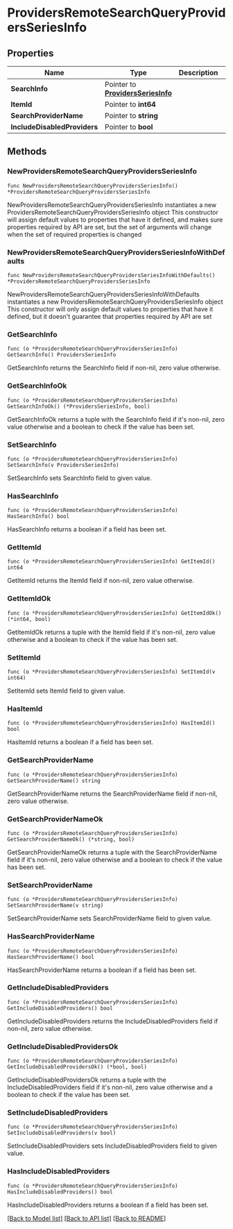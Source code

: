 # ProvidersRemoteSearchQueryProvidersSeriesInfo

## Properties

Name | Type | Description | Notes
------------ | ------------- | ------------- | -------------
**SearchInfo** | Pointer to [**ProvidersSeriesInfo**](ProvidersSeriesInfo.md) |  | [optional] 
**ItemId** | Pointer to **int64** |  | [optional] 
**SearchProviderName** | Pointer to **string** |  | [optional] 
**IncludeDisabledProviders** | Pointer to **bool** |  | [optional] 

## Methods

### NewProvidersRemoteSearchQueryProvidersSeriesInfo

`func NewProvidersRemoteSearchQueryProvidersSeriesInfo() *ProvidersRemoteSearchQueryProvidersSeriesInfo`

NewProvidersRemoteSearchQueryProvidersSeriesInfo instantiates a new ProvidersRemoteSearchQueryProvidersSeriesInfo object
This constructor will assign default values to properties that have it defined,
and makes sure properties required by API are set, but the set of arguments
will change when the set of required properties is changed

### NewProvidersRemoteSearchQueryProvidersSeriesInfoWithDefaults

`func NewProvidersRemoteSearchQueryProvidersSeriesInfoWithDefaults() *ProvidersRemoteSearchQueryProvidersSeriesInfo`

NewProvidersRemoteSearchQueryProvidersSeriesInfoWithDefaults instantiates a new ProvidersRemoteSearchQueryProvidersSeriesInfo object
This constructor will only assign default values to properties that have it defined,
but it doesn't guarantee that properties required by API are set

### GetSearchInfo

`func (o *ProvidersRemoteSearchQueryProvidersSeriesInfo) GetSearchInfo() ProvidersSeriesInfo`

GetSearchInfo returns the SearchInfo field if non-nil, zero value otherwise.

### GetSearchInfoOk

`func (o *ProvidersRemoteSearchQueryProvidersSeriesInfo) GetSearchInfoOk() (*ProvidersSeriesInfo, bool)`

GetSearchInfoOk returns a tuple with the SearchInfo field if it's non-nil, zero value otherwise
and a boolean to check if the value has been set.

### SetSearchInfo

`func (o *ProvidersRemoteSearchQueryProvidersSeriesInfo) SetSearchInfo(v ProvidersSeriesInfo)`

SetSearchInfo sets SearchInfo field to given value.

### HasSearchInfo

`func (o *ProvidersRemoteSearchQueryProvidersSeriesInfo) HasSearchInfo() bool`

HasSearchInfo returns a boolean if a field has been set.

### GetItemId

`func (o *ProvidersRemoteSearchQueryProvidersSeriesInfo) GetItemId() int64`

GetItemId returns the ItemId field if non-nil, zero value otherwise.

### GetItemIdOk

`func (o *ProvidersRemoteSearchQueryProvidersSeriesInfo) GetItemIdOk() (*int64, bool)`

GetItemIdOk returns a tuple with the ItemId field if it's non-nil, zero value otherwise
and a boolean to check if the value has been set.

### SetItemId

`func (o *ProvidersRemoteSearchQueryProvidersSeriesInfo) SetItemId(v int64)`

SetItemId sets ItemId field to given value.

### HasItemId

`func (o *ProvidersRemoteSearchQueryProvidersSeriesInfo) HasItemId() bool`

HasItemId returns a boolean if a field has been set.

### GetSearchProviderName

`func (o *ProvidersRemoteSearchQueryProvidersSeriesInfo) GetSearchProviderName() string`

GetSearchProviderName returns the SearchProviderName field if non-nil, zero value otherwise.

### GetSearchProviderNameOk

`func (o *ProvidersRemoteSearchQueryProvidersSeriesInfo) GetSearchProviderNameOk() (*string, bool)`

GetSearchProviderNameOk returns a tuple with the SearchProviderName field if it's non-nil, zero value otherwise
and a boolean to check if the value has been set.

### SetSearchProviderName

`func (o *ProvidersRemoteSearchQueryProvidersSeriesInfo) SetSearchProviderName(v string)`

SetSearchProviderName sets SearchProviderName field to given value.

### HasSearchProviderName

`func (o *ProvidersRemoteSearchQueryProvidersSeriesInfo) HasSearchProviderName() bool`

HasSearchProviderName returns a boolean if a field has been set.

### GetIncludeDisabledProviders

`func (o *ProvidersRemoteSearchQueryProvidersSeriesInfo) GetIncludeDisabledProviders() bool`

GetIncludeDisabledProviders returns the IncludeDisabledProviders field if non-nil, zero value otherwise.

### GetIncludeDisabledProvidersOk

`func (o *ProvidersRemoteSearchQueryProvidersSeriesInfo) GetIncludeDisabledProvidersOk() (*bool, bool)`

GetIncludeDisabledProvidersOk returns a tuple with the IncludeDisabledProviders field if it's non-nil, zero value otherwise
and a boolean to check if the value has been set.

### SetIncludeDisabledProviders

`func (o *ProvidersRemoteSearchQueryProvidersSeriesInfo) SetIncludeDisabledProviders(v bool)`

SetIncludeDisabledProviders sets IncludeDisabledProviders field to given value.

### HasIncludeDisabledProviders

`func (o *ProvidersRemoteSearchQueryProvidersSeriesInfo) HasIncludeDisabledProviders() bool`

HasIncludeDisabledProviders returns a boolean if a field has been set.


[[Back to Model list]](../README.md#documentation-for-models) [[Back to API list]](../README.md#documentation-for-api-endpoints) [[Back to README]](../README.md)


